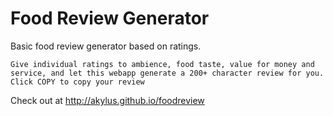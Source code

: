 # Food Review Generator
Basic food review generator based on ratings.

```
Give individual ratings to ambience, food taste, value for money and service, and let this webapp generate a 200+ character review for you.
Click COPY to copy your review
```
Check out at http://akylus.github.io/foodreview
